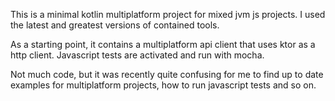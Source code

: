 This is a minimal kotlin multiplatform project for mixed jvm js projects.
I used the latest and greatest versions of contained tools.

As a starting point, it contains a multiplatform api client that uses
ktor as a http client. Javascript tests are activated and run with mocha.

Not much code, but it was recently quite confusing for me to find up to date examples for
multiplatform projects, how to run javascript tests and so on.